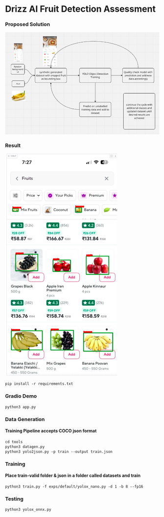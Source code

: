 # Drizz AI Fruit Detection Assessment #


### Proposed Solution ###

![flow.png](flow.png)


### Result ###
![result.png](result.png)

```commandline
pip install -r requirements.txt
```

### Gradio Demo ###

```commandline
python3 app.py
```

### Data Generation ###

#### Training Pipeline accepts COCO json format ####
```commandline
cd tools
python3 datagen.py
python3 yolo2json.py -p train --output train.json
```

### Training ###

#### Place train-valid folder & json in a folder called datasets and train #### 

```commandline
python3 train.py -f exps/default/yolox_nano.py -d 1 -b 8 --fp16
```

### Testing ###

```commandline
python3 yolox_onnx.py
```



